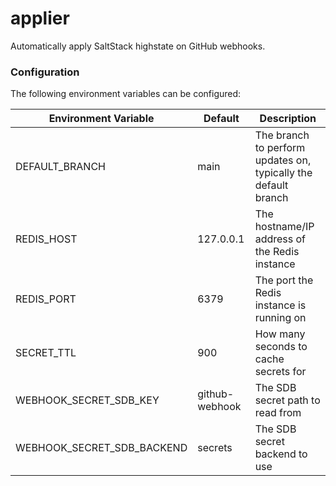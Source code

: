 # applier

Automatically apply SaltStack highstate on GitHub webhooks.


### Configuration

The following environment variables can be configured:

| Environment Variable       | Default        | Description                                                    |
|----------------------------|----------------|----------------------------------------------------------------|
| DEFAULT_BRANCH             | main           | The branch to perform updates on, typically the default branch |
| REDIS_HOST                 | 127.0.0.1      | The hostname/IP address of the Redis instance                  |
| REDIS_PORT                 | 6379           | The port the Redis instance is running on                      |
| SECRET_TTL                 | 900            | How many seconds to cache secrets for                          |
| WEBHOOK_SECRET_SDB_KEY     | github-webhook | The SDB secret path to read from                               |
| WEBHOOK_SECRET_SDB_BACKEND | secrets        | The SDB secret backend to use                                  |
